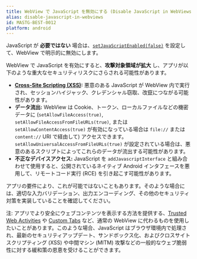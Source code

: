```yaml
---
title: WebView で JavaScript を無効にする (Disable JavaScript in WebViews)
alias: disable-javascript-in-webviews
id: MASTG-BEST-0012
platform: android
---
```


JavaScript が **必要ではない** 場合は、[`setJavaScriptEnabled(false)`](https://developer.android.com/reference/android/webkit/WebSettings.html#setJavaScriptEnabled%28boolean%29) を設定して、WebView で明示的に無効にします。

WebView で JavaScript を有効にすると、**攻撃対象領域が拡大** し、アプリが以下のような重大なセキュリティリスクにさらされる可能性があります。

- **[Cross-Site Scripting (XSS)](https://owasp.org/www-community/attacks/xss/):** 悪意のある JavaScript が WebView 内で実行され、セッションハイジャック、クレデンシャル窃取、改竄につながる可能性があります。
- **データ流出:** WebView は Cookie、トークン、ローカルファイルなどの機密データに (`setAllowFileAccess(true)`, `setAllowFileAccessFromFileURLs(true)`, または `setAllowContentAccess(true)` が有効になっている場合は `file://` または `content://` URI で経由して) アクセスできます。`setAllowUniversalAccessFromFileURLs(true)` が設定されている場合は、悪意のあるスクリプトによってこれらのデータが流出する可能性があります。
- **不正なデバイスアクセス:** JavaScript を `addJavascriptInterface` と組み合わせて使用すると、公開されているネイティブ Android インタフェースを悪用して、リモートコード実行 (RCE) を引き起こす可能性があります。

アプリの要件により、これが可能ではないこともあります。そのような場合には、適切な入力バリデーション、出力エンコーディング、その他のセキュリティ対策を実装していることを確認してください。

注: アプリでより安全にウェブコンテンツを表示する方法を提供する、[Trusted Web Activities](https://developer.android.com/guide/topics/app-bundle/trusted-web-activities) や [Custom Tabs](https://developer.chrome.com/docs/android/custom-tabs/overview/) など、通常の WebView に代わるものを使用したいことがあります。このような場合、JavaScript はブラウザ環境内で処理され、最新のセキュリティアップデート、サンドボックス化、およびクロスサイトスクリプティング (XSS) や中間マシン (MITM) 攻撃などの一般的なウェブ脆弱性に対する緩和策の恩恵を受けることができます。
